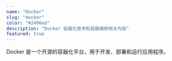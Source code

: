 ```yaml
---
name: "Docker"
slug: "docker"
color: "#2496ed"
description: "Docker 容器化技术和容器编排相关内容"
featured: true
---
```


Docker 是一个开源的容器化平台，用于开发、部署和运行应用程序。
